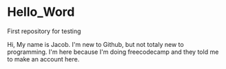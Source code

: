 # Hello_Word
First repository for testing

Hi, My name is Jacob. I'm new to Github, but not totaly new to programming. 
I'm here because I'm doing freecodecamp and they told me to make an account here.
